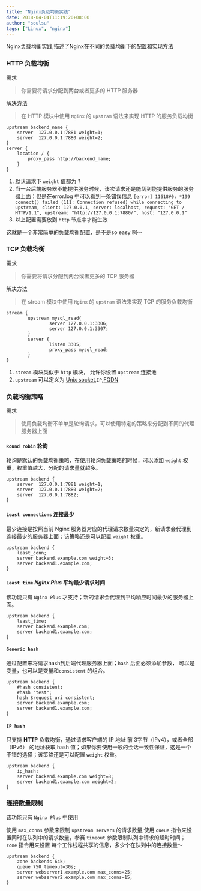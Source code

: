 ```yaml
---
title: "Nginx负载均衡实践"
date: 2018-04-04T11:19:20+08:00
author: "soulsu"
tags: ["Linux", "nginx"]
---
```


Nginx负载均衡实践,描述了Nginx在不同的负载均衡下的配置和实现方法

<!--more-->

### HTTP 负载均衡

需求

> 你需要将请求分配到两台或者更多的 HTTP 服务器

解决方法


> 在 HTTP 模块中使用 `Nginx` 的 `upstram` 语法来实现 HTTP 的服务负载均衡

```
upstream backend_name {
    server  127.0.0.1:7881 weight=1;
    server  127.0.0.1:7880 weight=2;
}
server {
    location / {
        proxy_pass http://backend_name;
    }
}
```

1. 默认请求下 `weight` 值都为 *1* 
2. 当一台后端服务器不能提供服务时候，该次请求还是能切到能提供服务的服务器上面；但是在error.log 中可以看到一条错误信息 `[error] 11618#0: *199 connect() failed (111: Connection refused) while connecting to upstream, client: 127.0.0.1, server: localhost, request: "GET / HTTP/1.1", upstream: "http://127.0.0.1:7880/", host: "127.0.0.1"`
3. 以上配置需要放到 `http` 节点中才能生效

这就是一个非常简单的负载均衡配置，是不是so easy 啊～


### TCP 负载均衡

需求

> 你需要将请求分配到两台或者更多的 TCP 服务器

解决方法

> 在 stream 模块中使用 `Nginx` 的 `upstram` 语法来实现 TCP 的服务负载均衡

```
stream {
        upstream mysql_read{
                server 127.0.0.1:3306;
                server 127.0.0.1:3307;
        }
        server {
                listen 3305;
                proxy_pass mysql_read;
        }
}
```

1. `stream` 模块类似于 `http` 模块， 允许你设置 `upstream` 连接池
2. `upstream` 可以定义为 [Unix socket](https://zh.wikipedia.org/wiki/Unix%E5%9F%9F%E5%A5%97%E6%8E%A5%E5%AD%97),`IP`,[FQDN](https://zh.wikipedia.org/wiki/%E5%AE%8C%E6%95%B4%E7%B6%B2%E5%9F%9F%E5%90%8D%E7%A8%B1)




### 负载均衡策略


需求

> 使用负载均衡不单单是轮询请求，可以使用特定的策略来分配到不同的代理服务器上面

#### `Round robin` 轮询

轮询是默认的负载均衡策略，在使用轮询负载策略的时候，可以添加 `weight` 权重，权重值越大，分配的请求量就越多。

```
upstream backend {
    server  127.0.0.1:7881 weight=1;
    server  127.0.0.1:7880 weight=2;
    server  127.0.0.1:7882;
}
```
  

#### `Least connections` 连接最少 

最少连接是按照当前 Nginx 服务器对应的代理请求数量决定的，新请求会代理到连接最少的服务器上面；该策略还是可以配置 `weight` 权重。

```
upstream backend {
    least_conn;
    server backend.example.com weight=3;
    server backend1.example.com;
}
```

#### `Least time` *Nginx Plus* 平均最少请求时间

该功能只有 `Nginx Plus` 才支持；新的请求会代理到平均响应时间最少的服务器上面。

```
upstream backend {
    least_time;
    server backend.example.com;
    server backend1.example.com;
}
```


#### `Generic hash`



通过配置来将请求hash到后端代理服务器上面；`hash` 后面必须添加参数， 可以是变量，也可以是变量和`consistent` 的组合。


```
upstream backend {
    #hash consistent;
    #hash "test";
    hash $request_uri consistent;
    server backend.example.com;
    server backend1.example.com;
}
```



#### `IP hash` 

只支持 **HTTP** 负载均衡，通过请求客户端的 IP 地址 前 3字节（IPv4），或者全部（IPv6） 的地址获取 hash 值；如果你要使用一般的会话一致性保证，这是一个不错的选择；该策略还是可以配置 `weight` 权重。


```
upstream backend {
    ip_hash;
    server backend.example.com weight=8;
    server backend1.example.com weight=2;
}
```


### 连接数量限制


该功能只有 `Nginx Plus` 中使用

使用 `max_conns` 参数来限制 `upstream servers` 的请求数量;使用 `queue` 指令来设置同时在队列中的请求数量，参赛 `timeout` 参数限制队列中请求的超时时间；`zone` 指令用来设置 每个工作线程共享的信息，多少个在队列中的连接数量～


```
upstream backend {
    zone backends 64k;
    queue 750 timeout=30s;
    server webserver1.example.com max_conns=25;
    server webserver2.example.com max_conns=15;
}
```
